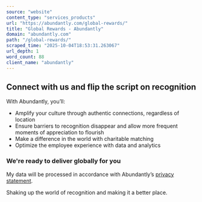 ```yaml
---
source: "website"
content_type: "services_products"
url: "https://abundantly.com/global-rewards/"
title: "Global Rewards - Abundantly"
domain: "abundantly.com"
path: "/global-rewards/"
scraped_time: "2025-10-04T18:53:31.263067"
url_depth: 1
word_count: 88
client_name: "abundantly"
---
```


## Connect with us and flip the script on recognition

With Abundantly, you’ll:

*   Amplify your culture through authentic connections, regardless of location
*   Ensure barriers to recognition disappear and allow more frequent moments of appreciation to flourish
*   Make a difference in the world with charitable matching
*   Optimize the employee experience with data and analytics

### We're ready to deliver globally for you

My data will be processed in accordance with Abundantly’s [privacy statement](https://abundantly.com/privacy-policy/).

Shaking up the world of recognition and making it a better place.